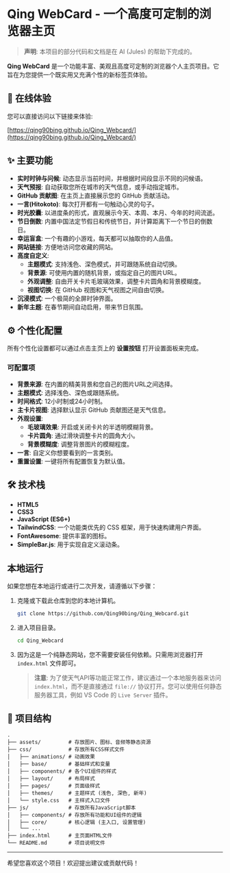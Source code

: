 # Qing WebCard - 一个高度可定制的浏览器主页

> **声明**: 本项目的部分代码和文档是在 AI (Jules) 的帮助下完成的。

**Qing WebCard** 是一个功能丰富、美观且高度可定制的浏览器个人主页项目。它旨在为您提供一个既实用又充满个性的新标签页体验。

## 🚀 在线体验

您可以直接访问以下链接来体验:

[https://qing90bing.github.io/Qing_Webcard/](https://qing90bing.github.io/Qing_Webcard/)

## ✨ 主要功能

- **实时时钟与问候**: 动态显示当前时间，并根据时间段显示不同的问候语。
- **天气预报**: 自动获取您所在城市的天气信息，或手动指定城市。
- **GitHub 贡献图**: 在主页上直接展示您的 GitHub 贡献活动。
- **一言(Hitokoto)**: 每次打开都有一句触动心灵的句子。
- **时光胶囊**: 以进度条的形式，直观展示今天、本周、本月、今年的时间流逝。
- **节日倒数**: 内置中国法定节假日和传统节日，并计算距离下一个节日的倒数日。
- **幸运盲盒**: 一个有趣的小游戏，每天都可以抽取你的人品值。
- **网站链接**: 方便地访问您收藏的网站。
- **高度自定义**:
    - **主题模式**: 支持浅色、深色模式，并可跟随系统自动切换。
    - **背景源**: 可使用内置的随机背景，或指定自己的图片URL。
    - **外观调整**: 自由开关卡片毛玻璃效果，调整卡片圆角和背景模糊度。
    - **视图切换**: 在 GitHub 视图和天气视图之间自由切换。
- **沉浸模式**: 一个极简的全屏时钟界面。
- **新年主题**: 在春节期间自动启用，带来节日氛围。

## ⚙️ 个性化配置

所有个性化设置都可以通过点击主页上的 **设置按钮** 打开设置面板来完成。

### 可配置项

- **背景来源**: 在内置的精美背景和您自己的图片URL之间选择。
- **主题模式**: 选择浅色、深色或跟随系统。
- **时间格式**: 12小时制或24小时制。
- **主卡片视图**: 选择默认显示 GitHub 贡献图还是天气信息。
- **外观设置**:
  - **毛玻璃效果**: 开启或关闭卡片的半透明模糊背景。
  - **卡片圆角**: 通过滑块调整卡片的圆角大小。
  - **背景模糊度**: 调整背景图片的模糊程度。
- **一言**: 自定义你想要看到的一言类别。
- **重置设置**: 一键将所有配置恢复为默认值。

## 🛠️ 技术栈

- **HTML5**
- **CSS3**
- **JavaScript (ES6+)**
- **TailwindCSS**: 一个功能类优先的 CSS 框架，用于快速构建用户界面。
- **FontAwesome**: 提供丰富的图标。
- **SimpleBar.js**: 用于实现自定义滚动条。

## 本地运行

如果您想在本地运行或进行二次开发，请遵循以下步骤：

1.  克隆或下载此仓库到您的本地计算机。
    ```bash
    git clone https://github.com/Qing90bing/Qing_Webcard.git
    ```
2.  进入项目目录。
    ```bash
    cd Qing_Webcard
    ```
3.  因为这是一个纯静态网站，您不需要安装任何依赖。只需用浏览器打开 `index.html` 文件即可。
    > **注意**: 为了使天气API等功能正常工作，建议通过一个本地服务器来访问 `index.html`，而不是直接通过 `file://` 协议打开。您可以使用任何静态服务器工具，例如 VS Code 的 `Live Server` 插件。

## 📁 项目结构

```
.
├── assets/         # 存放图片、图标、音频等静态资源
├── css/            # 存放所有CSS样式文件
│   ├── animations/ # 动画效果
│   ├── base/       # 基础样式和变量
│   ├── components/ # 各个UI组件的样式
│   ├── layout/     # 布局样式
│   ├── pages/      # 页面级样式
│   ├── themes/     # 主题样式 (浅色, 深色, 新年)
│   └── style.css   # 主样式入口文件
├── js/             # 存放所有JavaScript脚本
│   ├── components/ # 存放所有功能和UI组件的逻辑
│   ├── core/       # 核心逻辑 (主入口, 设置管理)
│   └── ...
├── index.html      # 主页面HTML文件
└── README.md       # 项目说明文件
```

---

希望您喜欢这个项目！欢迎提出建议或贡献代码！

